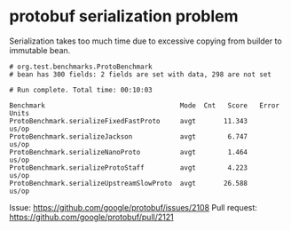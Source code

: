 # protobuf serialization problem

Serialization takes too much time due to excessive copying from builder to immutable bean.

```
# org.test.benchmarks.ProtoBenchmark
# bean has 300 fields: 2 fields are set with data, 298 are not set

# Run complete. Total time: 00:10:03

Benchmark                                  Mode  Cnt   Score   Error  Units
ProtoBenchmark.serializeFixedFastProto     avgt       11.343          us/op
ProtoBenchmark.serializeJackson            avgt        6.747          us/op
ProtoBenchmark.serializeNanoProto          avgt        1.464          us/op
ProtoBenchmark.serializeProtoStaff         avgt        4.223          us/op
ProtoBenchmark.serializeUpstreamSlowProto  avgt       26.588          us/op

```

Issue: https://github.com/google/protobuf/issues/2108
Pull request: https://github.com/google/protobuf/pull/2121
